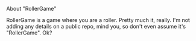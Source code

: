 About "RollerGame"

RollerGame is a game where you are a roller. Pretty much it, really. I'm not adding any details on a public repo, mind you, so don't even assume it's "RollerGame". Ok?

